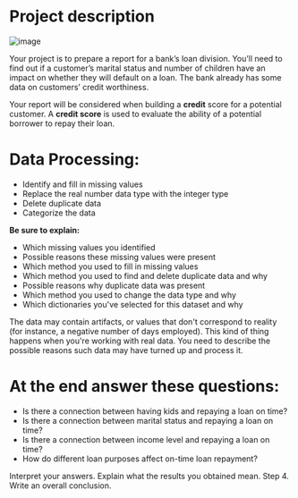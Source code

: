 # Project description
![image](https://user-images.githubusercontent.com/56832126/120832519-0c12f280-c561-11eb-9cef-a6aaf3326f9b.png)


Your project is to prepare a report for a bank’s loan division. You’ll need to find out if a customer’s marital status and number of children have an impact on whether they will default on a loan. The bank already has some data on customers’ credit worthiness.


Your report will be considered when building a **credit** score for a potential customer. A **credit score** is used to evaluate the ability of a potential borrower to repay their loan.


# Data Processing:

- Identify and fill in missing values
- Replace the real number data type with the integer type
- Delete duplicate data
- Categorize the data


**Be sure to explain:**

- Which missing values you identified
- Possible reasons these missing values were present
- Which method you used to fill in missing values
- Which method you used to find and delete duplicate data and why
- Possible reasons why duplicate data was present
- Which method you used to change the data type and why
- Which dictionaries you've selected for this dataset and why


The data may contain artifacts, or values that don't correspond to reality (for instance, a negative number of days employed). This kind of thing happens when you're working with real data. You need to describe the possible reasons such data may have turned up and process it.


# At the end answer these questions:


- Is there a connection between having kids and repaying a loan on time?
- Is there a connection between marital status and repaying a loan on time?
- Is there a connection between income level and repaying a loan on time?
- How do different loan purposes affect on-time loan repayment?


Interpret your answers. Explain what the results you obtained mean.
Step 4. Write an overall conclusion.

